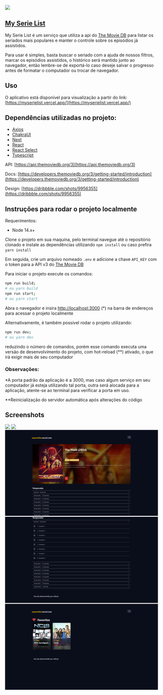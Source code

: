 <img src='https://camo.githubusercontent.com/ee92d1e2035f5cb77f805c68543fcd3dd085ed1f4a9be9dd072b62360e9235ea/68747470733a2f2f706c61792d6c682e676f6f676c6575736572636f6e74656e742e636f6d2f5f716e7050724a416a31707658655151726d494e794d44672d2d614c7a6d6e675f78754731675f414532766548516774496e6d68777938617758743632544b33526f73' width='100'/>

## [My Serie List](https://myserielist.vercel.app/)

My Serie List é um serviço que utiliza a api do [The Movie DB](https://www.themoviedb.org/) para listar os seriados mais populares e manter o controle sobre os episódios já assistidos.

Para usar é simples, basta buscar o seriado com a ajuda de nossos filtros, marcar os episódios assistidos, o histórico será mantido junto ao navegador, então lembre-se de exportá-lo caso deseje salvar o progresso antes de formatar o computador ou trocar de navegador.

## Uso

O aplicativo está disponível para visualização a partir do link: [https://myserielist.vercel.app/](https://myserielist.vercel.app/)

## Dependências utilizadas no projeto:

- [Axios](https://axios-http.com/docs/intro)
- [ChakraUI](https://chakra-ui.com/docs/getting-started)
- [Next](https://nextjs.org/)
- [React](https://pt-br.reactjs.org/)
- [React Select](https://react-select.com/home)
- [Typescript](https://www.typescriptlang.org/)

API: [https://api.themoviedb.org/3](https://api.themoviedb.org/3)

Docs: [https://developers.themoviedb.org/3/getting-started/introduction](https://developers.themoviedb.org/3/getting-started/introduction)

Design: [https://dribbble.com/shots/9956355](https://dribbble.com/shots/9956355)

## Instruções para rodar o projeto localmente

Requerimentos:

- Node 14.x+

Clone o projeto em sua maquina, pelo terminal navegue até o repositório clonado e instale as dependências utilizando `npm install` ou caso prefira `yarn install`

Em seguida, crie um arquivo nomeado `.env` e adicione a chave `API_KEY` com o token para a API v3 do [The Movie DB](https://www.themoviedb.org/)

Para iniciar o projeto execute os comandos:

```bash
npm run build;
# ou yarn build
npm run start;
# ou yarn start
```

Abra o navegador e insira [http://localhost:3000](http://localhost:3000) (\*) na barra de endereços para acessar o projeto localmente

Alternativamente, é também possível rodar o projeto utilizando:

```bash
npm run dev;
# ou yarn dev
```

reduzindo o número de comandos, porém esse comando executa uma versão de desenvolvimento do projeto, com hot-reload (\*\*) ativado, o que irá exigir mais de seu computador

### Observações:

\*A porta padrão da aplicação é a 3000, mas caso algum serviço em seu computador já esteja utilizando tal porta, outra será alocada para a aplicação, atente-se ao terminal para verificar a porta em uso.

\*\*Reinicialização do servidor automática após alterações do código

## Screenshots

<img src='./readmescreenshots/home.png'/>
<img src='./readmescreenshots/home&filter.png'/>
<img src='./readmescreenshots/details.png'/>
<img src='./readmescreenshots/episodes.png'/>
<img src='./readmescreenshots/liked.png'/>

